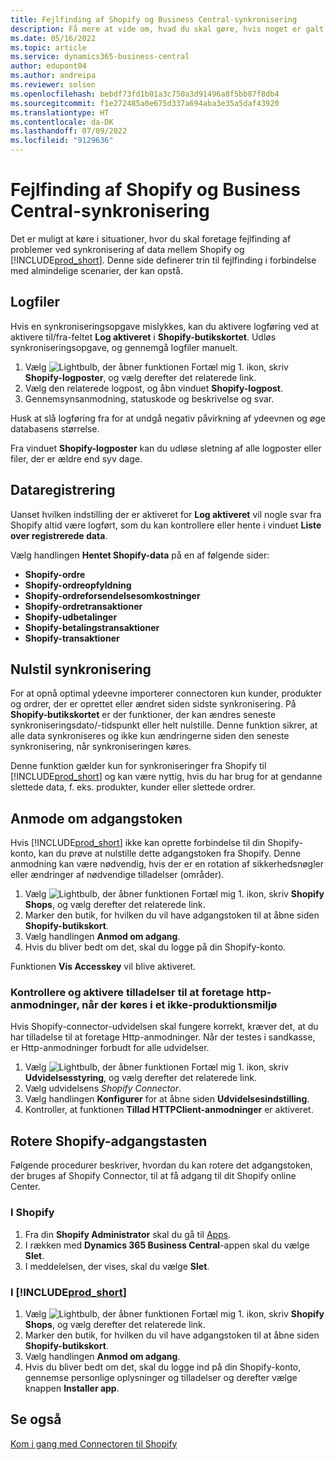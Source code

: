 ```yaml
---
title: Fejlfinding af Shopify og Business Central-synkronisering
description: Få mere at vide om, hvad du skal gøre, hvis noget er galt under synkronisering af data mellem Shopify Business Central
ms.date: 05/16/2022
ms.topic: article
ms.service: dynamics365-business-central
author: edupont04
ms.author: andreipa
ms.reviewer: solsen
ms.openlocfilehash: bebdf73fd1b01a3c750a3d91496a8f5bb87f8db4
ms.sourcegitcommit: f1e272485a0e675d337a694aba3e35a5daf43920
ms.translationtype: HT
ms.contentlocale: da-DK
ms.lasthandoff: 07/09/2022
ms.locfileid: "9129636"
---
```

# <a name="troubleshooting-the-shopify-and-business-central-synchronization"></a>Fejlfinding af Shopify og Business Central-synkronisering

Det er muligt at køre i situationer, hvor du skal foretage fejlfinding af problemer ved synkronisering af data mellem Shopify og [!INCLUDE[prod_short](../includes/prod_short.md)]. Denne side definerer trin til fejlfinding i forbindelse med almindelige scenarier, der kan opstå.

## <a name="logs"></a>Logfiler

Hvis en synkroniseringsopgave mislykkes, kan du aktivere logføring ved at aktivere til/fra-feltet **Log aktiveret** i **Shopify-butikskortet**. Udløs synkroniseringsopgave, og gennemgå logfiler manuelt.

1. Vælg ![Lightbulb, der åbner funktionen Fortæl mig 1.](../media/ui-search/search_small.png "Fortæl mig, hvad du vil foretage dig") ikon, skriv **Shopify-logposter**, og vælg derefter det relaterede link.
2. Vælg den relaterede logpost, og åbn vinduet **Shopify-logpost**.
3. Gennemsynsanmodning, statuskode og beskrivelse og svar.

Husk at slå logføring fra for at undgå negativ påvirkning af ydeevnen og øge databasens størrelse.

Fra vinduet **Shopify-logposter** kan du udløse sletning af alle logposter eller filer, der er ældre end syv dage.

## <a name="data-capture"></a>Dataregistrering

Uanset hvilken indstilling der er aktiveret for **Log aktiveret** vil nogle svar fra Shopify altid være logført, som du kan kontrollere eller hente i vinduet **Liste over registrerede data**.

Vælg handlingen **Hentet Shopify-data** på en af følgende sider:

- **Shopify-ordre**
- **Shopify-ordreopfyldning**
- **Shopify-ordreforsendelsesomkostninger**
- **Shopify-ordretransaktioner**
- **Shopify-udbetalinger**
- **Shopify-betalingstransaktioner**
- **Shopify-transaktioner**

## <a name="reset-sync"></a>Nulstil synkronisering

For at opnå optimal ydeevne importerer connectoren kun kunder, produkter og ordrer, der er oprettet eller ændret siden sidste synkronisering. På **Shopify-butikskortet** er der funktioner, der kan ændres seneste synkroniseringsdato/-tidspunkt eller helt nulstille. Denne funktion sikrer, at alle data synkroniseres og ikke kun ændringerne siden den seneste synkronisering, når synkroniseringen køres.

Denne funktion gælder kun for synkroniseringer fra Shopify til [!INCLUDE[prod_short](../includes/prod_short.md)] og kan være nyttig, hvis du har brug for at gendanne slettede data, f. eks. produkter, kunder eller slettede ordrer.

## <a name="request-the-access-token"></a>Anmode om adgangstoken

Hvis [!INCLUDE[prod_short](../includes/prod_short.md)] ikke kan oprette forbindelse til din Shopify-konto, kan du prøve at nulstille dette adgangstoken fra Shopify. Denne anmodning kan være nødvendig, hvis der er en rotation af sikkerhedsnøgler eller ændringer af nødvendige tilladelser (områder).

1. Vælg ![Lightbulb, der åbner funktionen Fortæl mig 1.](../media/ui-search/search_small.png "Fortæl mig, hvad du vil foretage dig") ikon, skriv **Shopify Shops**, og vælg derefter det relaterede link.
2. Marker den butik, for hvilken du vil have adgangstoken til at åbne siden **Shopify-butikskort**.
3. Vælg handlingen **Anmod om adgang**.
4. Hvis du bliver bedt om det, skal du logge på din Shopify-konto.

Funktionen **Vis Accesskey** vil blive aktiveret.

### <a name="verify-and-enable-permissions-to-make-http-requests-when-running-in-a-non-production-environment"></a>Kontrollere og aktivere tilladelser til at foretage http-anmodninger, når der køres i et ikke-produktionsmiljø

Hvis Shopify-connector-udvidelsen skal fungere korrekt, kræver det, at du har tilladelse til at foretage Http-anmodninger. Når der testes i sandkasse, er Http-anmodninger forbudt for alle udvidelser.

1. Vælg ![Lightbulb, der åbner funktionen Fortæl mig 1.](../media/ui-search/search_small.png "Fortæl mig, hvad du vil foretage dig") ikon, skriv **Udvidelsesstyring**, og vælg derefter det relaterede link.
2. Vælg udvidelsens *Shopify Connector*.
3. Vælg handlingen **Konfigurer** for at åbne siden **Udvidelsesindstilling**.
4. Kontroller, at funktionen **Tillad HTTPClient-anmodninger** er aktiveret.

## <a name="rotate-the-shopify-access-key"></a>Rotere Shopify-adgangstasten

Følgende procedurer beskriver, hvordan du kan rotere det adgangstoken, der bruges af Shopify Connector, til at få adgang til dit Shopify online Center.

### <a name="in-shopify"></a>I Shopify

1. Fra din **Shopify Administrator** skal du gå til [Apps](https://www.shopify.com/admin/apps).
2. I rækken med **Dynamics 365 Business Central**-appen skal du vælge **Slet**.
3. I meddelelsen, der vises, skal du vælge **Slet**.

### <a name="in-prod_short"></a>I [!INCLUDE[prod_short](../includes/prod_short.md)]

1. Vælg ![Lightbulb, der åbner funktionen Fortæl mig 1.](../media/ui-search/search_small.png "Fortæl mig, hvad du vil foretage dig") ikon, skriv **Shopify Shops**, og vælg derefter det relaterede link.
2. Marker den butik, for hvilken du vil have adgangstoken til at åbne siden **Shopify-butikskort**.
3. Vælg handlingen **Anmod om adgang**.
4. Hvis du bliver bedt om det, skal du logge ind på din Shopify-konto, gennemse personlige oplysninger og tilladelser og derefter vælge knappen **Installer app**.

## <a name="see-also"></a>Se også

[Kom i gang med Connectoren til Shopify](get-started.md)  